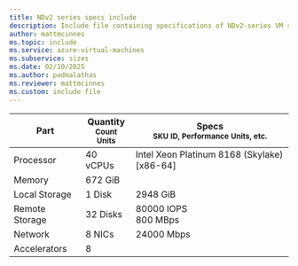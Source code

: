 ```yaml
---
title: NDv2 series specs include
description: Include file containing specifications of NDv2-series VM sizes.
author: mattmcinnes
ms.topic: include
ms.service: azure-virtual-machines
ms.subservice: sizes
ms.date: 02/10/2025
ms.author: padmalathas
ms.reviewer: mattmcinnes
ms.custom: include file
---
```

| Part | Quantity <br><sup>Count Units | Specs <br><sup>SKU ID, Performance Units, etc.  |
|---|---|---|
| Processor      | 40 vCPUs     | Intel Xeon Platinum 8168 (Skylake) [x86-64] |
| Memory         | 672 GiB        |    |
| Local Storage  | 1 Disk         | 2948 GiB |
| Remote Storage | 32 Disks        | 80000 IOPS <br>800 MBps |
| Network        | 8 NICs        | 24000 Mbps |
| Accelerators   | 8            |     |
